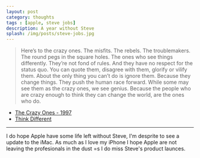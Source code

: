 ```yaml
---
layout: post
category: thoughts
tags : [apple, steve jobs]
description: A year without Steve
splash: /img/posts/steve-jobs.jpg
---
```


> Here’s to the crazy ones. The misfits. The rebels. The troublemakers. The round pegs in the square holes. The ones who see things differently. They’re not fond of rules. And they have no respect for the status quo. You can quote them, disagree with them, glorify or vilify them. About the only thing you can’t do is ignore them. Because they change things. They push the human race forward. While some may see them as the crazy ones, we see genius. Because the people who are crazy enough to think they can change the world, are the ones who do.

* [The Crazy Ones - 1997](http://www.youtube.com/watch?v=8rwsuXHA7RA?rel=0)
* [Think Different](http://en.wikipedia.org/wiki/Think_Different)

<hr>

I do hope Apple have some life left without Steve, I'm desprite to see a update to the iMac. As much as I love my iPhone I hope Apple are not leaving the profesionals in the dust =s I do miss Steve's product launces.